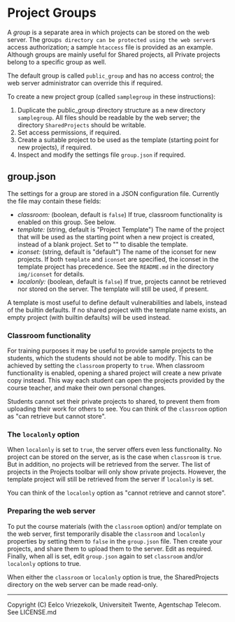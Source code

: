 #  Project Groups
A *group* is a separate area in which projects can be stored on the web server.
The group`s directory can be protected using the web server`s access authorization; a sample `htaccess` file is provided as an example.
Although groups are mainly useful for Shared projects, all Private projects belong to a specific group as well.

The default group is called `public_group` and has no access control; the web server administrator can override this if required.

To create a new project group (called `samplegroup` in these instructions):
1. Duplicate the public_group directory structure as a new directory `samplegroup`. All files should be readable by the web server; the directory `SharedProjects` should be writable.
2. Set access permissions, if required.
3. Create a suitable project to be used as the template (starting point for new projects), if required.
4. Inspect and modify the settings file `group.json` if required.

## group.json
The settings for a group are stored in a JSON configuration file. Currently the file may contain these fields:
* *classroom:* (boolean, default is `false`) If true, classroom functionality is enabled on this group. See below.
* *template:* (string, default is "Project Template") The name of the project that will be used as the starting point when a new project is created, instead of a blank project. Set to "" to disable the template. 
* *iconset:* (string, default is "default") The name of the iconset for new projects. If both `template` and `iconset` are specified, the iconset in the template project has precedence. See the `README.md` in the directory `img/iconset` for details.
* *localonly:* (boolean, default is `false`) If true, projects cannot be retrieved nor stored on the server. The template will still be used, if present.

A template is most useful to define default vulnerabilities and labels, instead of the builtin defaults. If no shared project with the template name exists, an empty project (with builtin defaults) will be used instead.

### Classroom functionality
For training purposes it may be useful to provide sample projects to the students, which the students should not be able to modify.
This can be achieved by setting the `classroom` property to `true`.
When classroom functionality is enabled, opening a shared project will create a new private copy instead.
This way each student can open the projects provided by the course teacher, and make their own personal changes.

Students cannot set their private projects to shared, to prevent them from uploading their work for others to see.
You can think of the `classroom` option as "can retrieve but cannot store".

### The `localonly` option
When `localonly` is set to `true`, the server offers even less functionality. No project can be stored on the server, as is the case when `classroom` is `true`.
But in addition, no projects will be retrieved from the server. The list of projects in the Projects toolbar will only show private projects.
However, the template project will still be retrieved from the server if `localonly` is set.

You can think of the `localonly` option as "cannot retrieve and cannot store".

### Preparing the web server
To put the course materials (with the `classroom` option) and/or template on the web server, first temporarily disable the `classroom` and `localonly` properties by setting them to `false` in the `group.json` file.
Then create your projects, and share them to upload them to the server. Edit as required.
Finally, when all is set, edit `group.json` again to set `classroom` and/or `localonly` options to true.

When either the `classroom` or `localonly` option is true, the SharedProjects directory on the web server can be made read-only. 

---

Copyright (C) Eelco Vriezekolk, Universiteit Twente, Agentschap Telecom.
See LICENSE.md

